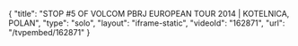 {
    "title": "STOP #5 OF VOLCOM PBRJ EUROPEAN TOUR 2014 | KOTELNICA, POLAN",
    "type": "solo",
    "layout": "iframe-static",
    "videoId": "162871",
    "url": "\/tvpembed\/162871"
}
